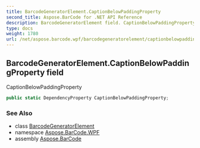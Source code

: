```yaml
---
title: BarcodeGeneratorElement.CaptionBelowPaddingProperty
second_title: Aspose.BarCode for .NET API Reference
description: BarcodeGeneratorElement field. CaptionBelowPaddingProperty
type: docs
weight: 1780
url: /net/aspose.barcode.wpf/barcodegeneratorelement/captionbelowpaddingproperty/
---
```

## BarcodeGeneratorElement.CaptionBelowPaddingProperty field

CaptionBelowPaddingProperty

```csharp
public static DependencyProperty CaptionBelowPaddingProperty;
```

### See Also

* class [BarcodeGeneratorElement](../)
* namespace [Aspose.BarCode.WPF](../../../aspose.barcode.wpf/)
* assembly [Aspose.BarCode](../../../)


